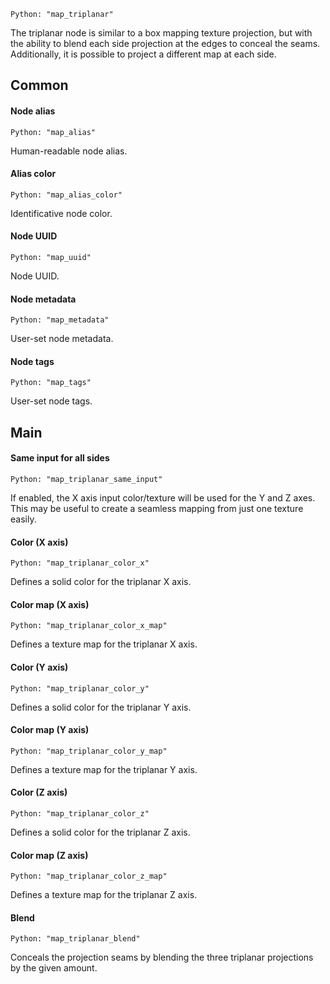 `Python: "map_triplanar"`

The triplanar node is similar to a box mapping texture projection, but with the ability to blend each side projection at the edges to conceal the seams. Additionally, it is possible to project a different map at each side.
## Common

#### Node alias
`Python: "map_alias"`

Human-readable node alias.

#### Alias color
`Python: "map_alias_color"`

Identificative node color.

#### Node UUID
`Python: "map_uuid"`

Node UUID.

#### Node metadata
`Python: "map_metadata"`

User-set node metadata.

#### Node tags
`Python: "map_tags"`

User-set node tags.

## Main

#### Same input for all sides
`Python: "map_triplanar_same_input"`

If enabled, the X axis input color/texture will be used for the Y and Z axes. This may be useful to create a seamless mapping from just one texture easily.

#### Color (X axis)
`Python: "map_triplanar_color_x"`

Defines a solid color for the triplanar X axis.

#### Color map (X axis)
`Python: "map_triplanar_color_x_map"`

Defines a texture map for the triplanar X axis.

#### Color (Y axis)
`Python: "map_triplanar_color_y"`

Defines a solid color for the triplanar Y axis.

#### Color map (Y axis)
`Python: "map_triplanar_color_y_map"`

Defines a texture map for the triplanar Y axis.

#### Color (Z axis)
`Python: "map_triplanar_color_z"`

Defines a solid color for the triplanar Z axis.

#### Color map (Z axis)
`Python: "map_triplanar_color_z_map"`

Defines a texture map for the triplanar Z axis.

#### Blend
`Python: "map_triplanar_blend"`

Conceals the projection seams by blending the three triplanar projections by the given amount.

